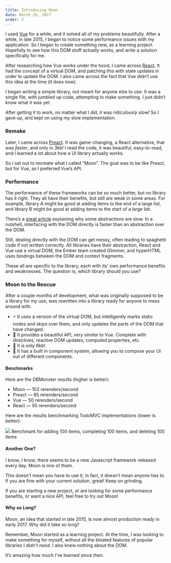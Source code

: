 ```yaml
---
title: Introducing Moon
date: March 25, 2017
order: 2
---
```


I used [Vue](https://vuejs.org/) for a while, and it solved all of my problems beautifully. After a while, in late 2015, I began to notice some performance issues with my application. So I began to create something new, as a learning project. Hopefully to see how this DOM stuff actually works, and write a solution specifically for me.

After researching how Vue works under the hood, I came across [React](https://facebook.github.io/react/). It had the concept of a virtual DOM, and patching this with state updates in order to update the DOM. I also came across the fact that Vue didn’t use this idea at the time (it does now).

I began writing a simple library, not meant for anyone else to use. It was a single file, with jumbled up code, attempting to make something. I just didn’t know what it was yet.

After getting it to work, no matter what I did, it was *ridiculously* *slow!* So I gave up, and kept on using my slow implementation.

### Remake

Later, I came across [Preact](https://preactjs.com/). It was game-changing, a React alternative, that was *faster*, and only in *3kb!* I read the code, it was beautiful, easy-to-read, and I learned a lot about how a UI library actually works.

So I set out to recreate what I called “Moon”. The goal was to be like Preact, but for Vue, as I preferred Vue’s API.

### Performance

The performance of these frameworks can be so much better, but no library has it right. They all have their benefits, but still are weak in some areas. For example, library A might be good at adding items to the end of a large list, and library B might be good at adding items to the start of a large list.

There’s a [great article](http://webreflection.blogspot.co.uk/2015/04/the-dom-is-not-slow-your-abstraction-is.html) explaining why some abstractions are slow. In a nutshell, interfacing with the DOM directly is faster than an abstraction over the DOM.

Still, dealing directly with the DOM can get messy, often leading to spaghetti code if not written correctly. All libraries have their abstraction, React and Vue use a virtual DOM, the Ember team created Glimmer, and hyperHTML uses bindings between the DOM and context fragments.

These all are specific to the library, each with its’ own performance benefits and weaknesses. The question is, which library should you use?

### Moon to the Rescue

After a couple months of development, what was originally supposed to be a library for my use, was rewritten into a library ready for anyone to mess around with.

* ⚡️ It uses a version of the virtual DOM, but intelligently marks static nodes
and skips over them, and only updates the parts of the DOM that have changed.
* 💎 It provides a beautiful API, *very similar* to Vue. Complete with directives,
reactive DOM updates, computed properties, etc.
* 🎉 It is only *6kb*!
* 🔨 It has a built in component system, allowing you to compose your UI out of
different components.

#### Benchmarks

Here are the DBMonster results (higher is better):

* Moon — 102 rerenders/second
* Preact — 85 rerenders/second
* Vue — 50 rerenders/second
* React — 50 rerenders/second

Here are the results benchmarking TodoMVC implementations (lower is better):

![](../img/introducing-moon/benchmark.png)
<span class="caption">Benchmark for adding 100 items, completing 100 items, and deleting 100 items</span>

#### Another One?

I know, I know, there seems to be a new Javascript framework released every day. Moon is one of them.

This doesn’t mean you have to use it, in fact, it doesn’t mean anyone has to. If you are fine with your current solution, great! Keep on grinding.

If you are starting a new project, or are looking for some performance benefits, or want a nice API, feel free to try out Moon!

#### Why so Long?

Moon, an idea that started in late 2015, is now almost production ready in early 2017. Why did it take so long?

Remember, Moon started as a learning project. At the time, I was looking
to make something for myself, without all the bloated features of popular
libraries I *didn’t need*. I also knew nothing about the DOM.

It’s amazing how much I’ve learned since then.
